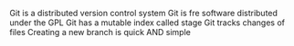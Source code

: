 Git is a distributed version control system
Git is fre software distributed under the GPL
Git has a mutable index called stage
Git tracks changes of files
Creating a new branch is quick AND simple